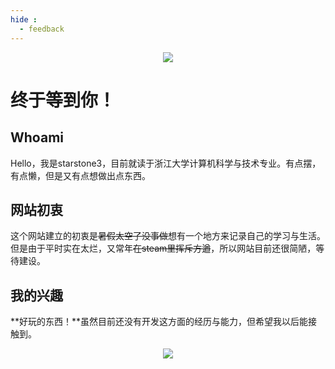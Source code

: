 ```yaml
---
hide :
  - feedback
---
```


<p align="center">
  <img src="https://capsule-render.vercel.app/api?type=waving&color=timeGradient&height=300&&section=header&text=Hey,guys!&fontSize=90&fontAlign=50&fontAlignY=30&desc=I am starstone3.&descAlign=50&descSize=30&descAlignY=60&animation=twinkling" />
</p>

# 终于等到你！

## Whoami

Hello，我是starstone3，目前就读于浙江大学计算机科学与技术专业。有点摆，有点懒，但是又有点想做出点东西。

## 网站初衷

这个网站建立的初衷是<strike>暑假太空了没事做</strike>想有一个地方来记录自己的学习与生活。但是由于平时实在太烂，又常年<strike>在steam里挥斥方遒</strike>，所以网站目前还很简陋，等待建设。

## 我的兴趣
**好玩的东西！**虽然目前还没有开发这方面的经历与能力，但希望我以后能接触到。

<p align="center">
  <img src="https://capsule-render.vercel.app/api?type=waving&color=timeGradient&height=300&&section=footer&text=Bye!&fontSize=90&fontAlign=50&fontAlignY=70&desc=Hope see you again!&descAlign=50&descSize=30&descAlignY=40&animation=twinkling" />
</p>
<div class="post-body">
   <div id="links">
      <style>
/* 用于大屏幕和小屏幕的通用样式 */
.card {
    width: 45%;
    font-size: 1rem;
    padding: 10px 20px;
    border-radius: 4px;
    transition-duration: 0.15s;
    margin-bottom: 1rem;
    display: flex;
 }
 .card:nth-child(odd) {
    float: left;
 }
 .card:nth-child(even) {
    float: right;
 }
 .card:hover {
    transform: scale(1.1);
    box-shadow: 0 2px 6px 0 rgba(0, 0, 0, 0.12), 0 0 6px 0 rgba(0, 0, 0, 0.04);
 }
 .card a {
    border: none;
 }
 .card .ava {
    width: 3rem!important;
    height: 3rem!important;
    margin: 0!important;
    margin-right: 1em!important;
    border-radius: 4px;
 }
 .card .card-header {
    font-style: italic;
    overflow: hidden;
    width: 100%;
 }
 .card .card-header a {
    font-style: normal;
    color: #608DBD;
    font-weight: bold;
    text-decoration: none;
 }
 .card .card-header a:hover {
    color: #d480aa;
    text-decoration: none;
 }
 .card .card-header .info {
    font-style: normal;
    color: #a3a3a3;
    font-size: 14px;
    min-width: 0;
    overflow: hidden;
    white-space: nowrap;
 }
 /* 媒体查询：小屏幕 */
 @media (max-width: 768px) {
    .card {
       width: 100%; /* 在小屏幕上显示为单列 */
       float: none; /* 清除浮动 */
    }
 }
      </style>
           <div class="links-content">
          <div class="link-navigation">
              <div>
                  <div>
                  </div>
              </div>
          </div>
      </div>